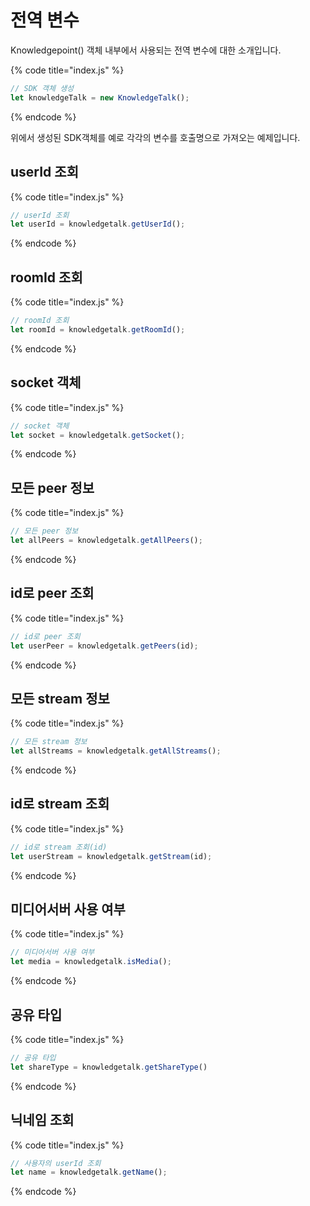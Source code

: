 # 전역 변수

Knowledgepoint() 객체 내부에서 사용되는 전역 변수에 대한 소개입니다.

 {% code title="index.js" %}
```javascript
// SDK 객체 생성
let knowledgeTalk = new KnowledgeTalk();
```
{% endcode %}

위에서 생성된 SDK객체를 예로 각각의 변수를 호출명으로 가져오는 예제입니다.

## userId 조회
{% code title="index.js" %}
```javascript
// userId 조회
let userId = knowledgetalk.getUserId();
```
{% endcode %}

## roomId 조회
{% code title="index.js" %}
```javascript
// roomId 조회
let roomId = knowledgetalk.getRoomId();
```
{% endcode %}

## socket 객체
{% code title="index.js" %}
```javascript
// socket 객체
let socket = knowledgetalk.getSocket();
```
{% endcode %}

## 모든 peer 정보
{% code title="index.js" %}
```javascript
// 모든 peer 정보
let allPeers = knowledgetalk.getAllPeers();
```
{% endcode %}

## id로 peer 조회
{% code title="index.js" %}
```javascript
// id로 peer 조회
let userPeer = knowledgetalk.getPeers(id);
```
{% endcode %}

## 모든 stream 정보
{% code title="index.js" %}
```javascript
// 모든 stream 정보
let allStreams = knowledgetalk.getAllStreams();
```
{% endcode %}

## id로 stream 조회
{% code title="index.js" %}
```javascript
// id로 stream 조회(id)
let userStream = knowledgetalk.getStream(id);
```
{% endcode %}

## 미디어서버 사용 여부
{% code title="index.js" %}
```javascript
// 미디어서버 사용 여부
let media = knowledgetalk.isMedia();
```
{% endcode %}

## 공유 타입
{% code title="index.js" %}
```javascript
// 공유 타입
let shareType = knowledgetalk.getShareType()
```
{% endcode %}

## 닉네임 조회
{% code title="index.js" %}
```javascript
// 사용자의 userId 조회
let name = knowledgetalk.getName();
```
{% endcode %}
